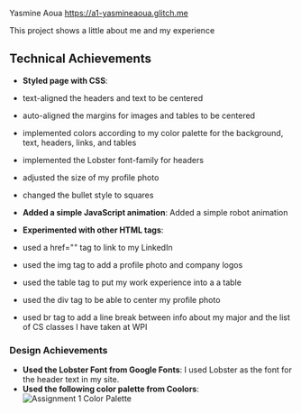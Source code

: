 Yasmine Aoua
https://a1-yasmineaoua.glitch.me

This project shows a little about me and my experience

## Technical Achievements
- **Styled page with CSS**: 
- text-aligned the headers and text to be centered
- auto-aligned the margins for images and tables to be centered
- implemented colors according to my color palette for the background, text, headers, links, and tables
- implemented the Lobster font-family for headers
- adjusted the size of my profile photo
- changed the bullet style to squares

- **Added a simple JavaScript animation**: Added a simple robot animation

- **Experimented with other HTML tags**:
- used a href="" tag to link to my LinkedIn
- used the img tag to add a profile photo and company logos
- used the table tag to put my work experience into a a table
- used the div tag to be able to center my profile photo
- used br tag to add a line break between info about my major and the list of CS classes I have taken at WPI

### Design Achievements
- **Used the Lobster Font from Google Fonts**: I used Lobster as the font for the header text in my site.
- **Used the following color palette from Coolors**:
![Assignment 1 Color Palette](https://user-images.githubusercontent.com/74080772/187084022-c92f48ce-2d01-4d33-94c3-6e4e1c35a85d.png)
